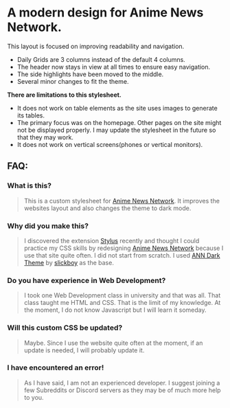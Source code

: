 # A modern design for Anime News Network.

This layout is focused on improving readability and navigation.

- Daily Grids are 3 columns instead of the default 4 columns.
- The header now stays in view at all times to ensure easy navigation.
- The side highlights have been moved to the middle.
- Several minor changes to fit the theme.

**There are limitations to this stylesheet.**
- It does not work on table elements as the site uses images to generate its tables.
- The primary focus was on the homepage. Other pages on the site might not be displayed properly. I may update the stylesheet in the future so that they may work.
- It does not work on vertical screens(phones or vertical monitors).


## FAQ:

### What is this?
> This is a custom stylesheet for [Anime News Network](animenewsnetwork.com). It improves the websites layout and also changes the theme to dark mode.

### Why did you make this?
> I discovered the extension [Stylus](https://chromewebstore.google.com/detail/stylus/clngdbkpkpeebahjckkjfobafhncgmne) recently and thought I could practice my CSS skills by redesigning [Anime News Network](animenewsnetwork.com) because I use that site quite often. I did not start from scratch. I used [ANN Dark Theme](https://uso.kkx.one/style/163165) by [slickboy](https://userstyles.world/user/slickboy) as the base. 

### Do you have experience in Web Development?
> I took one Web Development class in university and that was all. That class taught me HTML and CSS. That is the limit of my knowledge. At the moment, I do not know Javascript but I will learn it someday. 

### Will this custom CSS be updated?
> Maybe. Since I use the website quite often at the moment, if an update is needed, I will probably update it.

### I have encountered an error!
> As I have said, I am not an experienced developer. I suggest joining a few Subreddits or Discord servers as they may be of much more help to you.
